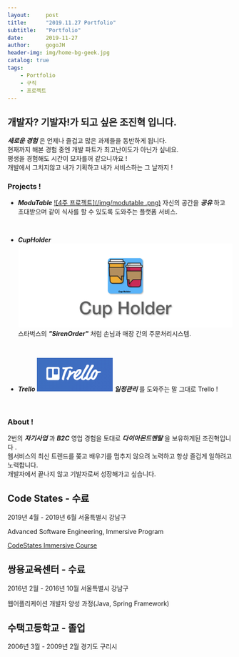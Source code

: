 ```yaml
---
layout:     post
title:      "2019.11.27 Portfolio"
subtitle:   "Portfolio"
date:       2019-11-27
author:     gogoJH
header-img: img/home-bg-geek.jpg
catalog: true
tags:
    - Portfolio
    - 구직
    - 프로젝트
---
```

## 개발자? 기발자!가 되고 싶은 조진혁 입니다.
***새로운 경험*** 은 언제나 즐겁고 많은 과제들을 동반하게 됩니다.<br>
현재까지 해본 경험 중엔 개발 파트가 최고난이도가 아닌가 싶네요.<br> 
평생을 경험해도 시간이 모자를꺼 같으니까요 !<br>
개발에서 그치지않고 내가 기획하고 내가 서비스하는 그 날까지 !

### Projects !

*  ***ModuTable***
	[![4주 프로젝트](/img/modutable .png)](https://gogojh.github.io/2019/06/25/4%EC%A3%BC-%ED%94%84%EB%A1%9C%EC%A0%9D%ED%8A%B8-%EC%86%8C%EA%B0%9C/ "4주 프로젝트 Click!")
	자신의 공간을 ***공유*** 하고 초대받으며 같이 식사를 할 수 있도록 
	도와주는 플랫폼 서비스.
	
<br>

*  ***CupHolder***
	[![2주 프로젝트](/img/cupholder.png)](https://gogojh.github.io/2019/05/20/2%EC%A3%BC-%ED%94%84%EB%A1%9C%EC%A0%9D%ED%8A%B8-%EC%86%8C%EA%B0%9C/ "2주 프로젝트 Click!")
	스타벅스의 ***"SirenOrder"*** 처럼 손님과 매장 간의 주문처리시스템.
	
	<br>
	
*  ***Trello***
	[![ToyProject](/img/Trello.png)](https://gogojh.github.io/2019/11/25/Trello-%EC%86%8C%EA%B0%9C/ "Trello 프로젝트 Click!")
	***일정관리*** 를 도와주는 말 그대로 Trello !

<br>

### About !

2번의 ***자기사업*** 과 ***B2C*** 영업 경험을 토대로 ***다이아몬드멘탈*** 을
보유하게된 조진혁입니다 .<br>
웹서비스의 최신 트렌드를 쫒고 배우기를 멈추지 않으려 노력하고
항상 즐겁게 일하려고 노력합니다.<br>
개발자에서 끝나지 않고 기발자로써 성장해가고 싶습니다. 

## Code States - 수료

2019년 4월 - 2019년 6월 서울특별시 강남구

Advanced Software Engineering, Immersive Program

[CodeStates Immersive Course](https://bit.ly/2H8ZkVS)

  

## 쌍용교육센터 -  수료

2016년 2월 - 2016년 10월 서울특별시 강남구

웹어플리케이션 개발자 양성 과정(Java, Spring Framework)

  

## 수택고등학교  - 졸업

2006년 3월 - 2009년 2월 경기도 구리시
<!--stackedit_data:
eyJoaXN0b3J5IjpbMTI0OTg2NTYyNSwtNTcxNjk1NzM2LC0xNT
cyMjgxOTM5LDIwNjc1NDQ1NTUsMTIwNzM4MDAxOSwtMTg4ODM3
NDcyNSwtMTA4NzQ2MjYyNywxNzg1NDU0MDM1LC01MDI4Mzc0NT
csOTI1OTQwODY0LDE5OTI0Mzk5ODRdfQ==
-->